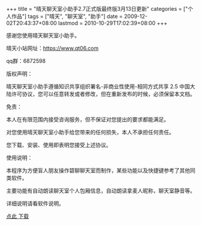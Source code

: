 +++
title = "晴天聊天室小助手2.7正式版最终版3月13日更新"
categories = ["个人作品"]
tags = ["晴天", "聊天室", "助手"]
date = 2009-12-02T20:43:37+08:00
lastmod = 2010-10-29T17:02:39+08:00
+++



感谢您使用晴天聊天室小助手。

晴天小站网址：https://www.qt06.com

qq群：6872598

版权声明：

晴天聊天室小助手遵循知识共享组织署名-非商业性使用-相同方式共享 2.5 中国大陆许可协议，您可以任意转发或者修改，但在重新发布的时候，必须保留本文档。

免责：

本人在有限范围内接受咨询服务，但不保证对您提出的要求都能满足。

对您使用晴天聊天室小助手给您带来的任何损失，本人不承担任何责任。

您下载、安装、使用即表明您接受上述协议。

使用说明：

本程序为方便盲人朋友操作碧聊聊天室而制作，某些功能以及快捷键参考了其他同类软件。

主要功能有自动朗读聊天室个人包厢信息，自动朗读拿麦人昵称，聊天室静音等。

详细说明请看软件说明。

[点此 下载](https://www.qt06.com/attachment/chatter_qt_2.7.1.0.rar)

